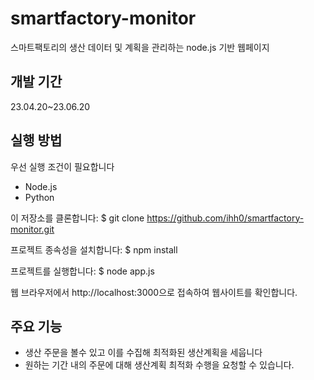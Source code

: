 # smartfactory-monitor
스마트팩토리의 생산 데이터 및 계획을 관리하는 node.js 기반 웹페이지


## 개발 기간
23.04.20~23.06.20


## 실행 방법
우선 실행 조건이 필요합니다
- Node.js
- Python

이 저장소를 클론합니다:
$ git clone https://github.com/ihh0/smartfactory-monitor.git

프로젝트 종속성을 설치합니다:
$ npm install

프로젝트를 실행합니다:
$ node app.js

웹 브라우저에서 http://localhost:3000으로 접속하여 웹사이트를 확인합니다.


## 주요 기능
- 생산 주문을 볼수 있고 이를 수집해 최적화된 생산계획을 세웁니다
- 원하는 기간 내의 주문에 대해 생산계획 최적화 수행을 요청할 수 있습니다.
